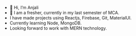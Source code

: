 - 👋 Hi, I’m Anjali 
- 🌱 I am a fresher, currently in my last semester of MCA.
- I have made projects using Reactjs, Firebase, Git, MaterialUI.
- Currently learning Node, MongoDB.
- Looking forward to work with MERN technology.



<!---
Anjali0208/Anjali0208 is a ✨ special ✨ repository because its `README.md` (this file) appears on your GitHub profile.
You can click the Preview link to take a look at your changes.
--->
